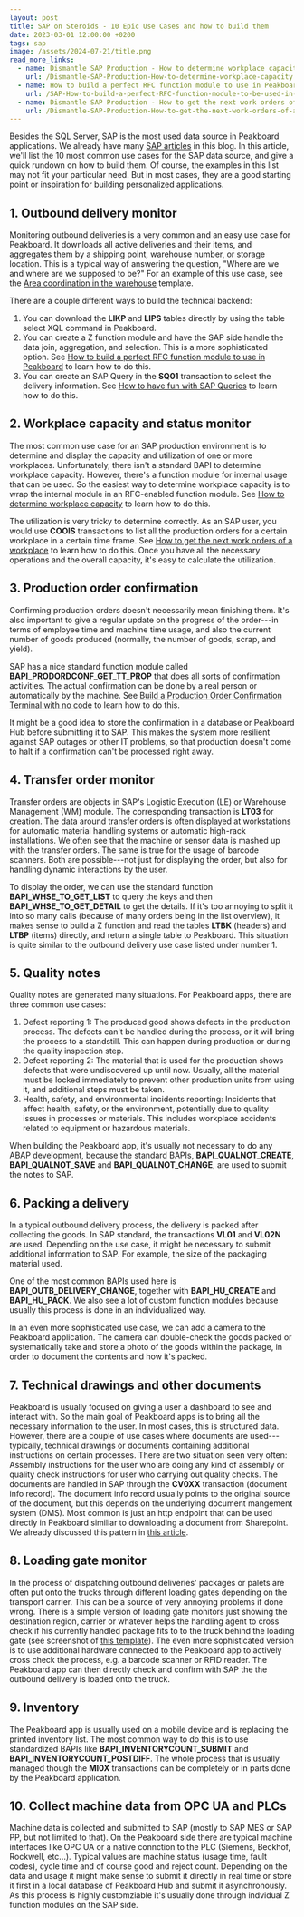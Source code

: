 ```yaml
---
layout: post
title: SAP on Steroids - 10 Epic Use Cases and how to build them
date: 2023-03-01 12:00:00 +0200
tags: sap
image: /assets/2024-07-21/title.png
read_more_links:
  - name: Dismantle SAP Production - How to determine workplace capacity
    url: /Dismantle-SAP-Production-How-to-determine-workplace-capacity.html
  - name: How to build a perfect RFC function module to use in Peakboard
    url: /SAP-How-to-build-a-perfect-RFC-function-module-to-be-used-in-Peakboard.html
  - name: Dismantle SAP Production - How to get the next work orders of a workplace by using COOIS transaction
    url: /Dismantle-SAP-Production-How-to-get-the-next-work-orders-of-a-workplace-by-using-COOIS-transaction-in-Peakboard.html
---
```

Besides the SQL Server, SAP is the most used data source in Peakboard applications. We already have many [SAP articles](/category/sap) in this blog.
In this article, we'll list the 10 most common use cases for the SAP data source, and give a quick rundown on how to build them. Of course, the examples in this list may not fit your particular need. But in most cases, they are a good starting point or inspiration for building personalized applications.

## 1. Outbound delivery monitor

Monitoring outbound deliveries is a very common and an easy use case for Peakboard. It downloads all active deliveries and their items, and aggregates them by a shipping point, warehouse number, or storage location. This is a typical way of answering the question, "Where are we and where are we supposed to be?" For an example of this use case, see the [Area coordination in the warehouse](https://templates.peakboard.com/Warehouse-Management-Areas-Coordination-With-SAP/en) template.

There are a couple different ways to build the technical backend:

1. You can download the **LIKP** and **LIPS** tables directly by using the table select XQL command in Peakboard.
2. You can create a Z function module and have the SAP side handle the data join, aggregation, and selection. This is a more sophisticated option. See [How to build a perfect RFC function module to use in Peakboard](https://how-to-dismantle-a-peakboard-box.com/SAP-How-to-build-a-perfect-RFC-function-module-to-be-used-in-Peakboard.html) to learn how to do this.
3. You can create an SAP Query in the **SQ01** transaction to select the delivery information. See [How to have fun with SAP Queries](https://how-to-dismantle-a-peakboard-box.com/Easy-access-to-complex-SAP-data-or-how-to-have-fun-with-SAP-Queries.html) to learn how to do this.

## 2. Workplace capacity and status monitor 

The most common use case for an SAP production environment is to determine and display the capacity and utilization of one or more workplaces.
Unfortunately, there isn't a standard BAPI to determine workplace capacity. However, there's a function module for internal usage that can be used. So the easiest way to determine workplace capacity is to wrap the internal module in an RFC-enabled function module. See [How to determine workplace capacity](/Dismantle-SAP-Production-How-to-determine-workplace-capacity.html) to learn how to do this.

The utilization is very tricky to determine correctly. As an SAP user, you would use **COOIS** transactions to list all the production orders for a certain workplace in a certain time frame.
See [How to get the next work orders of a workplace](/Dismantle-SAP-Production-How-to-get-the-next-work-orders-of-a-workplace-by-using-COOIS-transaction-in-Peakboard.html) to learn how to do this.
Once you have all the necessary operations and the overall capacity, it's easy to calculate the utilization.

## 3. Production order confirmation 

Confirming production orders doesn't necessarily mean finishing them. It's also important to give a regular update on the progress of the order---in terms of employee time and machine time usage, and also the current number of goods produced (normally, the number of goods, scrap, and yield).

SAP has a nice standard function module called **BAPI_PRODORDCONF_GET_TT_PROP** that does all sorts of confirmation activities. 
The actual confirmation can be done by a real person or automatically by the machine. See [Build a Production Order Confirmation Terminal with no code](/SAP-Production-Build-a-Production-Order-Confirmation-Terminal-with-no-code.html) to learn how to do this.

It might be a good idea to store the confirmation in a database or Peakboard Hub before submitting it to SAP. This makes the system more resilient against SAP outages or other IT problems, so that production doesn't come to halt if a confirmation can't be processed right away.

## 4. Transfer order monitor 

Transfer orders are objects in SAP's Logistic Execution (LE) or Warehouse Management (WM) module. The corresponding transaction is **LT03** for creation.
The data around transfer orders is often displayed at workstations for automatic material handling systems or automatic high-rack installations. We often see that the machine or sensor data is mashed up with the transfer orders. The same is true for the usage of barcode scanners. Both are possible---not just for displaying the order, but also for handling dynamic interactions by the user.

To display the order, we can use the standard function **BAPI_WHSE_TO_GET_LIST** to query the keys and then **BAPI_WHSE_TO_GET_DETAIL** to get the details. If it's too annoying to split it into so many calls (because of many orders being in the list overview), it makes sense to build a Z function and read the tables **LTBK** (headers) and **LTBP** (items) directly, and return a single table to Peakboard. This situation is quite similar to the outbound delivery use case listed under number 1.

## 5. Quality notes

Quality notes are generated many situations. For Peakboard apps, there are three common use cases:
1. Defect reporting 1: The produced good shows defects in the production process. The defects can't be handled during the process, or it will bring the process to a standstill. This can happen during production or during the quality inspection step.
2. Defect reporting 2: The material that is used for the production shows defects that were undiscovered up until now. Usually, all the material must be locked immediately to prevent other production units from using it, and additional steps must be taken.
3. Health, safety, and environmental incidents reporting: Incidents that affect health, safety, or the environment, potentially due to quality issues in processes or materials. This includes workplace accidents related to equipment or hazardous materials.

When building the Peakboard app, it's usually not necessary to do any ABAP development, because the standard BAPIs, **BAPI_QUALNOT_CREATE**, **BAPI_QUALNOT_SAVE** and **BAPI_QUALNOT_CHANGE**, are used to submit the notes to SAP. 

## 6. Packing a delivery 

In a typical outbound delivery process, the delivery is packed after collecting the goods. In SAP standard, the transactions **VL01** and **VL02N** are used. Depending on the use case, it might be necessary to submit additional information to SAP. For example, the size of the packaging material used.

One of the most common BAPIs used here is **BAPI_OUTB_DELIVERY_CHANGE**, together with **BAPI_HU_CREATE** and **BAPI_HU_PACK**. We also see a lot of custom function modules because usually this process is done in an individualized way.

In an even more sophisticated use case, we can add a camera to the Peakboard application. The camera can double-check the goods packed or systematically take and store a photo of the goods within the package, in order to document the contents and how it's packed.

## 7. Technical drawings and other documents

Peakboard is usually focused on giving a user a dashboard to see and interact with. So the main goal of Peakboard apps is to bring all the necessary information to the user. In most cases, this is structured data. However, there are a couple of use cases where documents are used---typically, technical drawings or documents containing additional instructions on certain processes.
 There are two situation seen very often: Assembly instructions for the user who are doing any kind of assembly or quality check instructions for user who carrying out quality checks.
The documents are handled in SAP through the **CV0XX** transaction (document info record). The document info record usually points to the original source of the document, but this depends on the underlying document mangement system (DMS). Most common is just an http endpoint that can be used directly in Peakboard similiar to downloading a document from Sharepoint. We already discussed this pattern in [this article](/Dismantle-Sharepoint-How-to-use-a-document-library-to-store-techical-drawings-and-download-them-to-Peakboard-dynamically.html). 

## 8. Loading gate monitor 
In the process of dispatching outbound deliveries' packages or palets are often put onto the trucks through different loading gates depending on the transport carrier. This can be a source of very annoying problems if done wrong. There is a simple version of loading gate monitors just showing the destination region, carrier or whatever helps the handling agent to cross check if his currently handled package fits to to the truck behind the loading gate (see screenshot of [this template](https://templates.peakboard.com/Overview-Truck-Loading/en)). The even more sophisticated version is to use additional hardware connected to the Peakboard app to actively cross check the process, e.g. a barcode scanner or RFID reader. The Peakboard app can then directly check and confirm with SAP the the outbound delivery is loaded onto the truck. 

## 9. Inventory
The Peakboard app is usually used on a mobile device and is replacing the printed inventory list. The most common way to do this is to use standardized BAPIs like **BAPI_INVENTORYCOUNT_SUBMIT** and **BAPI_INVENTORYCOUNT_POSTDIFF**. The whole process that is usually managed though the **MI0X** transactions can be completely or in parts done by the Peakboard application.

## 10. Collect machine data from OPC UA and PLCs
Machine data is collected and submitted to SAP (mostly to SAP MES or SAP PP, but not limited to that). On the Peakboard side there are typical machine interfaces like OPC UA or a native connction to the PLC (Siemens, Beckhof, Rockwell, etc...). Typical values are machine status (usage time, fault codes), cycle time and of course good and reject count. Depending on the data and usage it might make sense to submit it directly in real time or store it first in a local database of Peakboard Hub and submit it asynchronously. As this process is highly customziable it's usually done through indvidual Z function modules on the SAP side.


